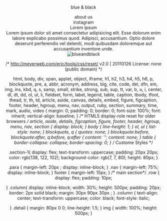 <!DOCTYPE html>
<html lang="en">
<head>
<meta charset="UTF-8">
 <meta http-equiv="X-UA-Compatible" content="IE=edge">
 <meta name="viewport" content="width=device-width, initial-scale=1.0">
 <title>Assignment</title>
 <link rel="stylesheet" href="style.css">
</head>

<body>

<header>
<section class="section-1">
<p class="para">blue & black</p>
<nav class="nav"> about us</nav>
<footer>instagram</footer>
</section>
<section>
<main>
<article>
<div class="row">
<div class="column">Lorem ipsum
<div class="detail">Lorem ipsum dolor sit amet consectetur adipisicing elit. Esse dolorum enim labore explicabo possimus quod. Adipisci, accusantium. Optio dolore deserunt perferendis vel deleniti, modi quibusdam doloremque aut accusantium inventore unde.</div>
</div>
<div class="column">
<img src="max.jpg" alt="blueandblack">
</div>

</div>
</article>
</main>
</section>
  
 /* http://meyerweb.com/eric/tools/css/reset/ 
   v2.0 | 20110126
   License: none (public domain)
*/

html, body, div, span, applet, object, iframe,
h1, h2, h3, h4, h5, h6, p, blockquote, pre,
a, abbr, acronym, address, big, cite, code,
del, dfn, em, img, ins, kbd, q, s, samp,
small, strike, strong, sub, sup, tt, var,
b, u, i, center,
dl, dt, dd, ol, ul, li,
fieldset, form, label, legend,
table, caption, tbody, tfoot, thead, tr, th, td,
article, aside, canvas, details, embed, 
figure, figcaption, footer, header, hgroup, 
menu, nav, output, ruby, section, summary,
time, mark, audio, video {
	margin: 0;
	padding: 0;
	border: 0;
	font-size: 100%;
	font: inherit;
	vertical-align: baseline;
}
/* HTML5 display-role reset for older browsers */
article, aside, details, figcaption, figure, 
footer, header, hgroup, menu, nav, section {
	display: block;
}
body {
	line-height: 1;
}
ol, ul {
	list-style: none;
}
blockquote, q {
	quotes: none;
}
blockquote:before, blockquote:after,
q:before, q:after {
	content: '';
	content: none;
}
table {
	border-collapse: collapse;
	border-spacing: 0;
}
/* Custome Styles */

.section-1{ display: flex;
text-transform: uppercase;
padding: 20px 20px;
color: rgb(138, 122, 102);
background-color: rgb(7, 7, 80);
height: 80px;
}

.para {  margin-left: 20px ;
display: inline-block;
}
.nav { margin-left: 75%;
display: inline-block;
}
footer {
margin-left: 15px;
}
/* main section*/
.row { display: flex;
padding: 10px;

}
.column{ display: inline-block;
width: 30%;
height: 500px;
padding: 20px;
border: 2px solid black;
margin: 30px 90px 30px ;
}
.column { text-align: center;
text-transform: uppercase;
color: black;
font-style: italic;

}
.detail { margin: 80px 0 0;
line-height: 1.5;
}
img { 
width: 100%;
height: 500px;
}
                                                                                                                                                                                                                                                                                                                                                                                                                                                                                                                                                                                          
